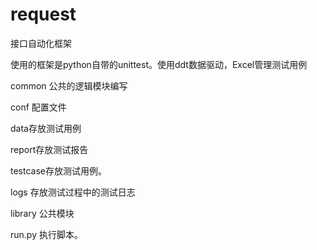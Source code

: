 # request
接口自动化框架

使用的框架是python自带的unittest。使用ddt数据驱动，Excel管理测试用例

common 公共的逻辑模块编写

conf 配置文件

data存放测试用例

report存放测试报告

testcase存放测试用例。

logs 存放测试过程中的测试日志

library 公共模块

run.py 执行脚本。
